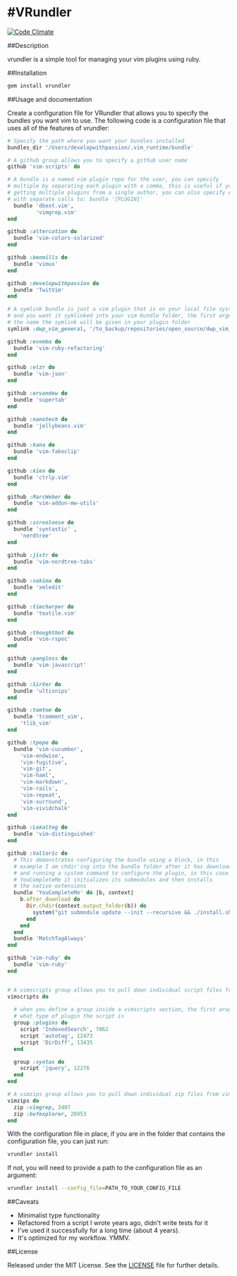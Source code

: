 #VRundler
=========

[![Code Climate](http://img.shields.io/codeclimate/github/developwithpassion/thor.svg)][codeclimate]

[codeclimate]: https://codeclimate.com/github/developwithpassion/vrundler

##Description

vrundler is a simple tool for managing your vim plugins using ruby.

##Installation

```bash
gem install vrundler
```

##Usage and documentation

Create a configuration file for VRundler that allows you to specify the bundles you want vim to use. The following code is a configuration file that uses all of the features of vrundler:

```ruby
# Specify the path where you want your bundles installed
bundles_dir '/Users/developwithpassion/.vim_runtime/bundle'

# A github group allows you to specify a github user name
github 'vim-scripts' do

# A bundle is a named vim plugin repo for the user, you can specify
# multiple by separating each plugin with a comma, this is useful if you are
# getting multiple plugins from a single author, you can also specify each plugin
# with separate calls to: bundle '[PLUGIN]'
  bundle 'dbext.vim',
         'vimgrep.vim'
end

github :altercation do
  bundle 'vim-colors-solarized'
end

github :benmills do
  bundle 'vimux'
end

github :developwithpassion do
  bundle 'TwitVim'
end

# A symlink bundle is just a vim plugin that is on your local file system somewhere 
# and you want it symlinked into your vim bundle folder, the first argument is 
# the name the symlink will be given in your plugin folder
symlink :dwp_vim_general, '/to_backup/repositories/open_source/dwp_vim_general'

github :ecomba do
  bundle 'vim-ruby-refactoring'
end

github :elzr do
  bundle 'vim-json'
end

github :ervandew do
  bundle 'supertab'
end

github :nanotech do
  bundle 'jellybeans.vim'
end

github :kana do
  bundle 'vim-fakeclip'
end

github :kien do
  bundle 'ctrlp.vim'
end

github :MarcWeber do
  bundle 'vim-addon-mw-utils'
end

github :scrooloose do
  bundle 'syntastic' , 
    'nerdtree'
end

github :jistr do
  bundle 'vim-nerdtree-tabs'
end

github :sukima do
  bundle 'xmledit'
end

github :timcharper do
  bundle 'textile.vim'
end

github :thoughtbot do
  bundle 'vim-rspec'
end

github :pangloss do
  bundle 'vim-javascript'
end

github :SirVer do
  bundle 'ultisnips'
end

github :tomtom do
  bundle 'tcomment_vim', 
    'tlib_vim'
end

github :tpope do
  bundle 'vim-cucumber', 
    'vim-endwise', 
    'vim-fugitive', 
    'vim-git', 
    'vim-haml', 
    'vim-markdown', 
    'vim-rails', 
    'vim-repeat',
    'vim-surround', 
    'vim-vividchalk'
end

github :Lokaltog do
  bundle 'vim-distinguished'
end

github :Valloric do
  # This demonstrates configuring the bundle using a block, in this 
  # example I am chdir'ing into the bundle folder after it has downloaded
  # and running a system command to configure the plugin, in this case for 
  # YouCompleteMe it initializes its submodules and then installs 
  # the native extensions
  bundle 'YouCompleteMe' do |b, context|
    b.after_download do 
      Dir.chdir(context.output_folder(b)) do
        system("git submodule update --init --recursive && ./install.sh")
      end
    end
  end
  bundle 'MatchTagAlways'
end

github 'vim-ruby' do
  bundle 'vim-ruby'
end


# A vimscripts group allows you to pull down individual script files from vimscripts.org
vimscripts do
  
  # when you define a group inside a vimscripts section, the first arugment specifies
  # what type of plugin the script is
  group :plugins do
    script 'IndexedSearch', 7062
    script 'autotag', 12473
    script 'DirDiff', 13435
  end

  group :syntax do
    script 'jquery', 12276
  end
end

# A vimzips group allows you to pull down individual zip files from vimscripts.org
vimzips do
  zip :vimgrep, 3407 
  zip :bufexplorer, 20953
end
```

With the configuration file in place, if you are in the folder that contains the configuration file, you can just run: 


```bash
vrundler install
```

If not, you will need to provide a path to the configuration file as an argument:

```bash
vrundler install --config_file=PATH_TO_YOUR_CONFIG_FILE
```

##Caveats

* Minimalist type functionality
* Refactored from a script I wrote years ago, didn't write tests for it
* I've used it successfully for a long time (about 4 years). 
* It's optimized for my workflow. YMMV.

##License

Released under the MIT License. See the [LICENSE][] file for further details.

[license]: LICENSE.md
